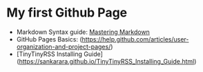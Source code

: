 # My first Github Page

* Markdown Syntax guide: [Mastering Markdown](https://guides.github.com/features/mastering-markdown/)  
* GitHub Pages Basics: (https://help.github.com/articles/user-organization-and-project-pages/)  
* [TinyTinyRSS Installing Guide] (https://sankarara.github.io/TinyTinyRSS_Installing_Guide.html)  

